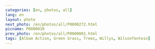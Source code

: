 ```yaml
---
categories: [en, photos, all]
lang: en
layout: photo
next_photo: /en/photos/all/P0000272.html
picname: P0000010
prev_photo: /en/photos/all/P0000001.html
tags: [Album Action, Green Grass, Trees, Willys, Wilsonfontein]
---
```

